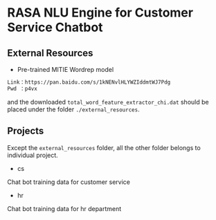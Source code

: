 # RASA NLU Engine for Customer Service Chatbot

## External Resources

* Pre-trained MITIE Wordrep model

```bash
Link：https://pan.baidu.com/s/1kNENvlHLYWZIddmtWJ7Pdg
Pwd ：p4vx
```
and the downloaded `total_word_feature_extractor_chi.dat` should be placed under the folder `./external_resources`.

## Projects

Except the `external_resources` folder, all the other folder belongs to individual project.

* cs

Chat bot training data for customer service

* hr

Chat bot training data for hr department